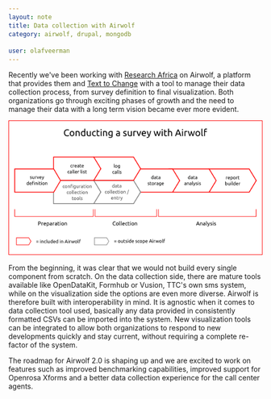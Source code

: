 ```yaml
---
layout: note
title: Data collection with Airwolf
category: airwolf, drupal, mongodb

user: olafveerman
---
```

Recently we've been working with [Research Africa](http://www.researchafrica.com) on Airwolf, a platform that provides them and [Text to Change](http://www.texttochange.com) with a tool to manage their data collection process, from survey definition to final visualization. Both organizations go through exciting phases of growth and the need to manage their data with a long term vision became ever more evident.

![Data collection with Airwolf](/images/notes/collection-process-aw.png)

From the beginning, it was clear that we would not build every single component from scratch. On the data collection side, there are mature tools available like OpenDataKit, Formhub or Vusion, TTC's own sms system, while on the visualization side the options are even more diverse.
Airwolf is therefore built with interoperability in mind. It is agnostic when it comes to data collection tool used, basically any data provided in consistently formatted CSVs can be imported into the system. New visualization tools can be integrated to allow both organizations to respond to new developments quickly and stay current, without requiring a complete re-factor of the system.

The roadmap for Airwolf 2.0 is shaping up and we are excited to work on features such as improved benchmarking capabilities, improved support for Openrosa Xforms and a better data collection experience for the call center agents.